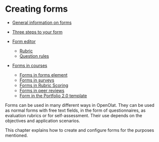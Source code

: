 # Creating forms

* [General information on forms](../learningresources/General_information_on_Forms.md)
* [Three steps to your form](../forms/Three_Steps_to_your_Form.md)
* [Form editor](../learningresources/Form_editor_Questionnaire_editor.md)
  * [Rubric](Rubric.md)
  * [Question rules](Question_rules.md)
 
* [Forms in courses](../learningresources/Forms_in_Courses.md)
  * [Forms in forms element](Forms_in_Forms_Element.md)
  * [Forms in surveys](Forms_in_Questionnaires.md)
  * [Forms in Rubric Scoring](Forms_in_Rubric_Scoring.md)
  * [Forms in peer reviews](Course_Element_Task.md#revisions)
  * [Form in the Portfolio 2.0 template](Forms_in_the_ePortfolio_template.md)

Forms can be used in many different ways in OpenOlat. They can be used as normal forms with free text fields, in the form of questionnaires, as evaluation rubrics or for self-assessment. Their use depends on the objectives and application scenarios.

This chapter explains how to create and configure forms for the purposes mentioned.
